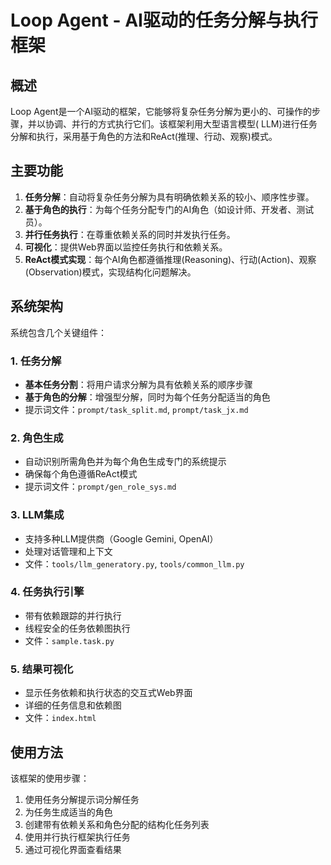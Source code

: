 # Loop Agent - AI驱动的任务分解与执行框架

## 概述

Loop
Agent是一个AI驱动的框架，它能够将复杂任务分解为更小的、可操作的步骤，并以协调、并行的方式执行它们。该框架利用大型语言模型(
LLM)进行任务分解和执行，采用基于角色的方法和ReAct(推理、行动、观察)模式。

## 主要功能

1. **任务分解**：自动将复杂任务分解为具有明确依赖关系的较小、顺序性步骤。
2. **基于角色的执行**：为每个任务分配专门的AI角色（如设计师、开发者、测试员）。
3. **并行任务执行**：在尊重依赖关系的同时并发执行任务。
4. **可视化**：提供Web界面以监控任务执行和依赖关系。
5. **ReAct模式实现**：每个AI角色都遵循推理(Reasoning)、行动(Action)、观察(Observation)模式，实现结构化问题解决。

## 系统架构

系统包含几个关键组件：

### 1. 任务分解

- **基本任务分割**：将用户请求分解为具有依赖关系的顺序步骤
- **基于角色的分解**：增强型分解，同时为每个任务分配适当的角色
- 提示词文件：`prompt/task_split.md`, `prompt/task_jx.md`

### 2. 角色生成

- 自动识别所需角色并为每个角色生成专门的系统提示
- 确保每个角色遵循ReAct模式
- 提示词文件：`prompt/gen_role_sys.md`

### 3. LLM集成

- 支持多种LLM提供商（Google Gemini, OpenAI）
- 处理对话管理和上下文
- 文件：`tools/llm_generatory.py`, `tools/common_llm.py`

### 4. 任务执行引擎

- 带有依赖跟踪的并行执行
- 线程安全的任务依赖图执行
- 文件：`sample.task.py`

### 5. 结果可视化

- 显示任务依赖和执行状态的交互式Web界面
- 详细的任务信息和依赖图
- 文件：`index.html`

## 使用方法

该框架的使用步骤：

1. 使用任务分解提示词分解任务
2. 为任务生成适当的角色
3. 创建带有依赖关系和角色分配的结构化任务列表
4. 使用并行执行框架执行任务
5. 通过可视化界面查看结果
